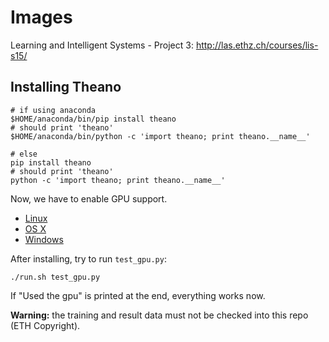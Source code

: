 # Images
Learning and Intelligent Systems - Project 3: <http://las.ethz.ch/courses/lis-s15/>

## Installing Theano

    # if using anaconda
    $HOME/anaconda/bin/pip install theano
    # should print 'theano'
    $HOME/anaconda/bin/python -c 'import theano; print theano.__name__'

    # else
    pip install theano
    # should print 'theano'
    python -c 'import theano; print theano.__name__'

Now, we have to enable GPU support.

* [Linux](http://deeplearning.net/software/theano/install.html#gpu-linux)
* [OS X](http://deeplearning.net/software/theano/install.html#gpu-macos)
* [Windows](http://deeplearning.net/software/theano/install_windows.html#gpu-windows)

After installing, try to run `test_gpu.py`:

    ./run.sh test_gpu.py

If "Used the gpu" is printed at the end, everything works now.

**Warning:** the training and result data must not be checked into this repo (ETH Copyright).
